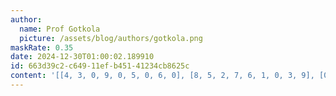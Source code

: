 ```yaml
---
author:
  name: Prof Gotkola
  picture: /assets/blog/authors/gotkola.png
maskRate: 0.35
date: 2024-12-30T01:00:02.189910
id: 663d39c2-c649-11ef-b451-41234cb8625c
content: '[[4, 3, 0, 9, 0, 5, 0, 6, 0], [8, 5, 2, 7, 6, 1, 0, 3, 9], [0, 6, 1, 3, 2, 4, 7, 0, 5], [0, 2, 8, 0, 0, 9, 5, 7, 3], [5, 1, 4, 6, 7, 0, 0, 2, 0], [3, 7, 9, 2, 5, 0, 1, 4, 0], [0, 4, 0, 1, 3, 0, 0, 0, 0], [1, 9, 0, 8, 0, 0, 0, 0, 2], [0, 8, 0, 5, 9, 2, 3, 1, 4]]'
---
```

